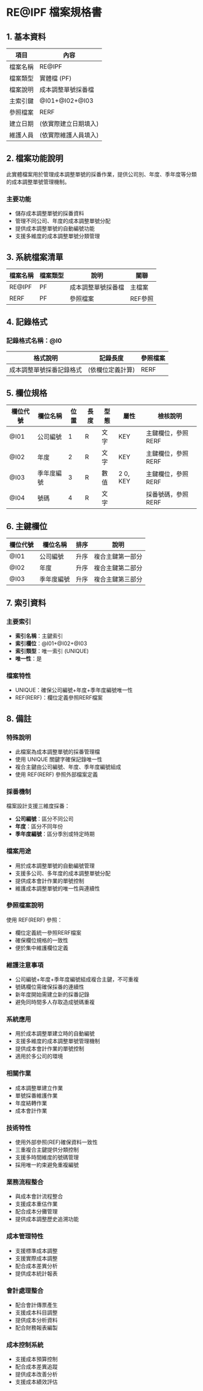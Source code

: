 # RE@IPF 檔案規格書

## 1. 基本資料

| 項目 | 內容 |
|------|------|
| 檔案名稱 | RE@IPF |
| 檔案類型 | 實體檔 (PF) |
| 檔案說明 | 成本調整單號採番檔 |
| 主索引鍵 | @I01+@I02+@I03 |
| 參照檔案 | RERF |
| 建立日期 | (依實際建立日期填入) |
| 維護人員 | (依實際維護人員填入) |

## 2. 檔案功能說明

此實體檔案用於管理成本調整單號的採番作業，提供公司別、年度、季年度等分類的成本調整單號管理機制。

### 主要功能
- 儲存成本調整單號的採番資料
- 管理不同公司、年度的成本調整單號分配
- 提供成本調整單號的自動編號功能
- 支援多維度的成本調整單號分類管理

## 3. 系統檔案清單

| 檔案名稱 | 檔案類型 | 說明 | 關聯 |
|----------|----------|------|------|
| RE@IPF | PF | 成本調整單號採番檔 | 主檔案 |
| RERF | PF | 參照檔案 | REF參照 |

## 4. 記錄格式

### 記錄格式名稱：@I0

| 格式說明 | 記錄長度 | 參照檔案 |
|----------|----------|----------|
| 成本調整單號採番記錄格式 | (依欄位定義計算) | RERF |

## 5. 欄位規格

| 欄位代號 | 欄位名稱 | 位置 | 長度 | 型態 | 屬性 | 檢核說明 |
|----------|----------|------|------|------|------|----------|
| @I01 | 公司編號 | 1 | R | 文字 | KEY | 主鍵欄位，參照RERF |
| @I02 | 年度 | 2 | R | 文字 | KEY | 主鍵欄位，參照RERF |
| @I03 | 季年度編號 | 3 | R | 數值 | 2 0, KEY | 主鍵欄位，參照RERF |
| @I04 | 號碼 | 4 | R | 文字 | | 採番號碼，參照RERF |

## 6. 主鍵欄位

| 欄位代號 | 欄位名稱 | 排序 | 說明 |
|----------|----------|------|------|
| @I01 | 公司編號 | 升序 | 複合主鍵第一部分 |
| @I02 | 年度 | 升序 | 複合主鍵第二部分 |
| @I03 | 季年度編號 | 升序 | 複合主鍵第三部分 |

## 7. 索引資料

### 主要索引
- **索引名稱**：主鍵索引
- **索引欄位**：@I01+@I02+@I03
- **索引類型**：唯一索引 (UNIQUE)
- **唯一性**：是

### 檔案特性
- UNIQUE：確保公司編號+年度+季年度編號唯一性
- REF(RERF)：欄位定義參照RERF檔案

## 8. 備註

### 特殊說明
- 此檔案為成本調整單號的採番管理檔
- 使用 UNIQUE 關鍵字確保記錄唯一性
- 複合主鍵由公司編號、年度、季年度編號組成
- 使用 REF(RERF) 參照外部檔案定義

### 採番機制
檔案設計支援三維度採番：
- **公司編號**：區分不同公司
- **年度**：區分不同年份
- **季年度編號**：區分季別或特定時期

### 檔案用途
- 用於成本調整單號的自動編號管理
- 支援多公司、多年度的成本調整單號分配
- 提供成本會計作業的單號控制
- 維護成本調整單號的唯一性與連續性

### 參照檔案說明
使用 REF(RERF) 參照：
- 欄位定義統一參照RERF檔案
- 確保欄位規格的一致性
- 便於集中維護欄位定義

### 維護注意事項
- 公司編號+年度+季年度編號組成複合主鍵，不可重複
- 號碼欄位需確保採番的連續性
- 新年度開始需建立新的採番記錄
- 避免同時間多人存取造成號碼重複

### 系統應用
- 用於成本調整單建立時的自動編號
- 支援多維度的成本調整單號管理機制
- 提供成本會計作業的單號控制
- 適用於多公司的環境

### 相關作業
- 成本調整單建立作業
- 單號採番維護作業
- 年度結轉作業
- 成本會計作業

### 技術特性
- 使用外部參照(REF)確保資料一致性
- 三重複合主鍵提供分類控制
- 支援多時間維度的號碼管理
- 採用唯一約束避免重複編號

### 業務流程整合
- 與成本會計流程整合
- 支援成本重估作業
- 配合成本分攤管理
- 提供成本調整歷史追溯功能

### 成本管理特性
- 支援標準成本調整
- 支援實際成本調整
- 配合成本差異分析
- 提供成本統計報表

### 會計處理整合
- 配合會計傳票產生
- 支援成本科目調整
- 提供成本分析資料
- 配合財務報表編製

### 成本控制系統
- 支援成本預算控制
- 配合成本差異追蹤
- 提供成本改善分析
- 支援成本績效評估 